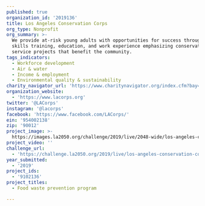 ```yaml
---
published: true
organization_id: '2019136'
title: Los Angeles Conservation Corps
org_type: Nonprofit
org_summary: >-
  We provide at-risk young adults with opportunities for success through job
  skills training, education, and work experience emphasizing conservation and
  service projects that benefit the community.
tags_indicators:
  - Workforce development
  - Air & water
  - Income & employment
  - Environmental quality & sustainability
charity_navigator_url: 'https://www.charitynavigator.org/index.cfm?bay=search.profile&ein=954002138'
organization_website:
  - 'https://www.lacorps.org'
twitter: '@LACorps'
instagram: '@lacorps'
facebook: 'https://www.facebook.com/LACorps/'
ein: '954002138'
zip: '90012'
project_image: >-
  https://images.la2050.org/challenge/2019/live/2048-wide/los-angeles-conservation-corps.jpg
project_video: ''
challenge_url:
  - 'https://challenge.la2050.org/2019/live/los-angeles-conservation-corps/'
year_submitted:
  - '2019'
project_ids:
  - '9102136'
project_titles:
  - Food waste prevention program

---
```

